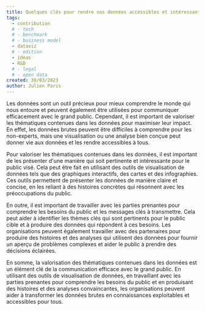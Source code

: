 ```yaml
---
title: Quelques clés pour rendre vos données accessibles et intéressantes pour le grand public
tags: 
  - contribution
  # - tech
  # - benchmark
  # - business model
  - dataviz
  # - edition
  - ideas
  - R&D
  # - legal
  # - open data
created: 30/03/2023
author: Julien Paris
---
```


Les données sont un outil précieux pour mieux comprendre le monde qui nous entoure et peuvent également être utilisées pour communiquer efficacement avec le grand public. Cependant, il est important de valoriser les thématiques contenues dans les données pour maximiser leur impact. En effet, les données brutes peuvent être difficiles à comprendre pour les non-experts, mais une visualisation ou une analyse bien conçue peut donner vie aux données et les rendre accessibles à tous.

Pour valoriser les thématiques contenues dans les données, il est important de les présenter d'une manière qui soit pertinente et intéressante pour le public visé. Cela peut être fait en utilisant des outils de visualisation de données tels que des graphiques interactifs, des cartes et des infographies. Ces outils permettent de présenter les données de manière claire et concise, en les reliant à des histoires concrètes qui résonnent avec les préoccupations du public.

En outre, il est important de travailler avec les parties prenantes pour comprendre les besoins du public et les messages clés à transmettre. Cela peut aider à identifier les thèmes clés qui sont pertinents pour le public cible et à produire des données qui répondent à ces besoins. Les organisations peuvent également travailler avec des partenaires pour produire des histoires et des analyses qui utilisent des données pour fournir un aperçu de problèmes complexes et aider le public à prendre des décisions éclairées.

En somme, la valorisation des thématiques contenues dans les données est un élément clé de la communication efficace avec le grand public. En utilisant des outils de visualisation de données, en travaillant avec les parties prenantes pour comprendre les besoins du public et en produisant des histoires et des analyses convaincantes, les organisations peuvent aider à transformer les données brutes en connaissances exploitables et accessibles pour tous.